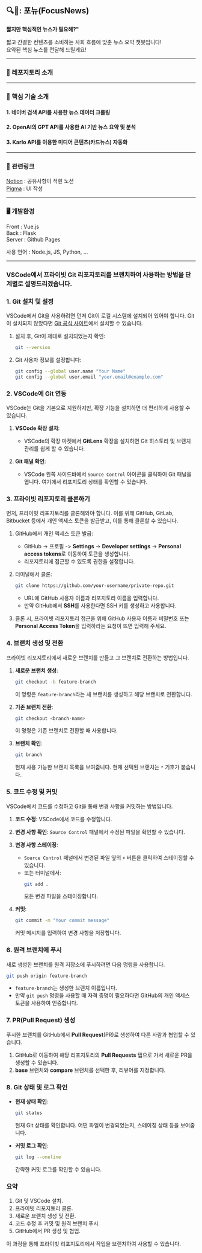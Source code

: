 ## 🔍📰: 포뉴(FocusNews)

**짧지만 핵심적인 뉴스가 필요해?"**

짧고 간결한 컨텐츠를 소비하는 사회 흐름에 맞춘 뉴스 요약 챗봇입니다!<br>
요약된 핵심 뉴스를 전달해 드릴게요!


---

### 🔔 레포지토리 소개

---

### 🔔 핵심 기술 소개
#### 	1. 네이버 검색 API를 사용한 뉴스 데이터 크롤링

#### 2. OpenAI의 GPT API를 사용한 AI 기반 뉴스 요약 및 분석

#### 3. Karlo API를 이용한 미디어 콘텐츠(카드뉴스) 자동화

---

### 📝 관련링크
	
[Notion](https://www.notion.so/nex2y/88ddd9927caa4a63a7be2c07a7fd74bd?pvs=4) : 공유사항이 적힌 노션<br>
[Pigma](https://www.figma.com/design/1FwURFs3LuHiW3HJ6qjLN1/%ED%8F%AC%EB%89%B4?node-id=0-1&t=rFDal6jrHmIPM73Y-1) : UI 작성

---

### 🖥️ 개발환경

Front : Vue.js<br>
Back : Flask<br>
Server : Github Pages

사용 언어 : Node.js, JS, Python, ...

---

### VSCode에서 프라이빗 Git 리포지토리를 브랜치하여 사용하는 방법을 단계별로 설명드리겠습니다.

### 1. **Git 설치 및 설정**
VSCode에서 Git을 사용하려면 먼저 Git이 로컬 시스템에 설치되어 있어야 합니다. Git이 설치되지 않았다면 [Git 공식 사이트](https://git-scm.com/)에서 설치할 수 있습니다.

1. 설치 후, Git이 제대로 설치되었는지 확인:
   ```bash
   git --version
   ```

2. Git 사용자 정보를 설정합니다:
   ```bash
   git config --global user.name "Your Name"
   git config --global user.email "your.email@example.com"
   ```

### 2. **VSCode에 Git 연동**
VSCode는 Git을 기본으로 지원하지만, 확장 기능을 설치하면 더 편리하게 사용할 수 있습니다.

1. **VSCode 확장 설치**:
   - VSCode의 확장 마켓에서 **GitLens** 확장을 설치하면 Git 히스토리 및 브랜치 관리를 쉽게 할 수 있습니다.

2. **Git 패널 확인**:
   - VSCode 왼쪽 사이드바에서 `Source Control` 아이콘을 클릭하여 Git 패널을 엽니다. 여기에서 리포지토리 상태를 확인할 수 있습니다.

### 3. **프라이빗 리포지토리 클론하기**
먼저, 프라이빗 리포지토리를 클론해와야 합니다. 이를 위해 GitHub, GitLab, Bitbucket 등에서 개인 액세스 토큰을 발급받고, 이를 통해 클론할 수 있습니다.

1. GitHub에서 개인 액세스 토큰 발급:
   - GitHub -> 프로필 -> **Settings** -> **Developer settings** -> **Personal access tokens**로 이동하여 토큰을 생성합니다.
   - 리포지토리에 접근할 수 있도록 권한을 설정합니다.

2. 터미널에서 클론:
   ```bash
   git clone https://github.com/your-username/private-repo.git
   ```
   - URL에 GitHub 사용자 이름과 리포지토리 이름을 입력합니다.
   - 만약 GitHub에서 **SSH**를 사용한다면 SSH 키를 생성하고 사용합니다.

3. 클론 시, 프라이빗 리포지토리 접근을 위해 GitHub 사용자 이름과 비밀번호 또는 **Personal Access Token**을 입력하라는 요청이 뜨면 입력해 주세요.

### 4. **브랜치 생성 및 전환**
프라이빗 리포지토리에서 새로운 브랜치를 만들고 그 브랜치로 전환하는 방법입니다.

1. **새로운 브랜치 생성**:
   ```bash
   git checkout -b feature-branch
   ```
   이 명령은 `feature-branch`라는 새 브랜치를 생성하고 해당 브랜치로 전환합니다.

2. **기존 브랜치 전환**:
   ```bash
   git checkout <branch-name>
   ```
   이 명령은 기존 브랜치로 전환할 때 사용합니다.

3. **브랜치 확인**:
   ```bash
   git branch
   ```
   현재 사용 가능한 브랜치 목록을 보여줍니다. 현재 선택된 브랜치는 `*` 기호가 붙습니다.

### 5. **코드 수정 및 커밋**
VSCode에서 코드를 수정하고 Git을 통해 변경 사항을 커밋하는 방법입니다.

1. **코드 수정**: VSCode에서 코드를 수정합니다.
2. **변경 사항 확인**: `Source Control` 패널에서 수정된 파일을 확인할 수 있습니다.
3. **변경 사항 스테이징**:
   - `Source Control` 패널에서 변경된 파일 옆의 `+` 버튼을 클릭하여 스테이징할 수 있습니다.
   - 또는 터미널에서:
     ```bash
     git add .
     ```
     모든 변경 파일을 스테이징합니다.

4. **커밋**:
   ```bash
   git commit -m "Your commit message"
   ```
   커밋 메시지를 입력하여 변경 사항을 저장합니다.

### 6. **원격 브랜치에 푸시**
새로 생성한 브랜치를 원격 저장소에 푸시하려면 다음 명령을 사용합니다.

```bash
git push origin feature-branch
```
- `feature-branch`는 생성한 브랜치 이름입니다.
- 만약 `git push` 명령을 사용할 때 자격 증명이 필요하다면 GitHub의 개인 액세스 토큰을 사용하여 인증합니다.

### 7. **PR(Pull Request) 생성**
푸시한 브랜치를 GitHub에서 **Pull Request**(PR)로 생성하여 다른 사람과 협업할 수 있습니다.

1. GitHub로 이동하여 해당 리포지토리의 **Pull Requests** 탭으로 가서 새로운 PR을 생성할 수 있습니다.
2. **base** 브랜치와 **compare** 브랜치를 선택한 후, 리뷰어를 지정합니다.

### 8. **Git 상태 및 로그 확인**
- **현재 상태 확인**:
  ```bash
  git status
  ```
  현재 Git 상태를 확인합니다. 어떤 파일이 변경되었는지, 스테이징 상태 등을 보여줍니다.

- **커밋 로그 확인**:
  ```bash
  git log --oneline
  ```
  간략한 커밋 로그를 확인할 수 있습니다.

### 요약
1. Git 및 VSCode 설치.
2. 프라이빗 리포지토리 클론.
3. 새로운 브랜치 생성 및 전환.
4. 코드 수정 후 커밋 및 원격 브랜치 푸시.
5. GitHub에서 PR 생성 및 협업.

이 과정을 통해 프라이빗 리포지토리에서 작업을 브랜치하여 사용할 수 있습니다.